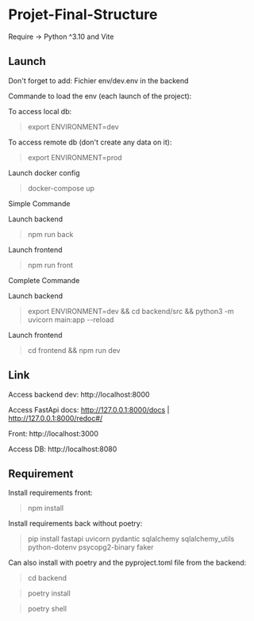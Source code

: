 # Projet-Final-Structure

Require -> Python ^3.10 and Vite

## Launch
Don't forget to add: 
Fichier env/dev.env in the backend

Commande to load the env (each launch of the project):

To access local db:
> export ENVIRONMENT=dev

To access remote db (don't create any data on it):
> export ENVIRONMENT=prod

Launch docker config
> docker-compose up

Simple Commande

Launch backend
> npm run back

Launch frontend
> npm run front

Complete Commande

Launch backend
> export ENVIRONMENT=dev && cd backend/src && python3 -m uvicorn main:app --reload

Launch frontend
> cd frontend && npm run dev

## Link
Access backend dev: http://localhost:8000

Access FastApi docs: http://127.0.0.1:8000/docs | http://127.0.0.1:8000/redoc#/

Front: http://localhost:3000

Access DB: http://localhost:8080

## Requirement
Install requirements front:
> npm install

Install requirements back without poetry:
> pip install fastapi uvicorn pydantic sqlalchemy sqlalchemy_utils python-dotenv psycopg2-binary faker

Can also install with poetry and the pyproject.toml file from the backend:
> cd backend

> poetry install

> poetry shell
